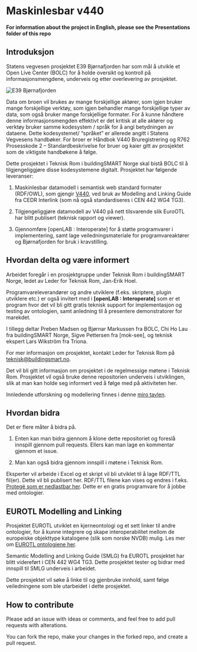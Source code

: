 # Maskinlesbar v440

**For information about the project in English, please see the Presentations folder of this repo**

## Introduksjon

Statens vegvesen prosjektet E39 Bjørnafjorden har som mål å utvikle et Open Live Center (BOLC) for å holde oversikt og kontroll på informasjonsmengdene, underveis og etter overlevering av prosjektet.

![E39 Bjørnafjorden](/Pictures/E39%20-%20Bjoernafjorden%20-%20Bakgrunn.png)

Data om broen vil brukes av mange forskjellige aktører, som igjen bruker mange forskjellige verktøy, som igjen behandler mange forskjellige typer av data, som også bruker mange forskjellige formater. For å kunne håndtere denne informasjonsmengden effektivt er det kritisk at alle aktører og verktøy bruker samme kodesystem / språk for å angi betydningen av dataene. Dette kodesystemet/ “språket” er allerede angitt i Statens Vegvesens handbøker. For broer er Håndbok V440 Bruregistrering og R762 Prosesskode 2 – Standardbeskrivelse for bruer og kaier gitt av prosjektet som de viktigste handbøkene å følge.

Dette prosjektet i Teknisk Rom i buildingSMART Norge skal bistå BOLC til å tilgjengeliggjøre disse kodesystemene digitalt. Prosjektet har følgende leveranser:

1) Maskinlesbar datamodell i semantisk web standard formater (RDF/OWL), som gjengir [V440](https://github.com/buildingsmart-norway/maskinlesbar_v440/blob/master/handboker/v440.pdf), ved bruk av Modelling and Linking Guide fra CEDR Interlink (som nå også standardiseres i CEN 442 WG4 TG3).

2) Tilgjengeliggjøre datamodell av V440 på nett tilsvarende slik EuroOTL har blitt publisert (teknisk rapport og viewer).

3) Gjennomføre [openLAB : Interoperate] for å støtte programvarer i implementering, samt lage veiledningsmateriale for programvareaktører og Bjørnafjorden for bruk i kravstilling.

## Hvordan delta og være informert
Arbeidet foregår i en prosjektgruppe under Teknisk Rom i buildingSMART Norge, ledet av Leder for Teknisk Rom, Jan-Erik Hoel. 

Programvareleverandører og andre utviklere (f.eks. skriptere, plugin utviklere etc.) er også invitert med i **[openLAB : Interoperate]** som er et program hvor det vil bli gitt gratis teknisk support for implementasjon og testing av ontologien, samt anledning til å presentere demonstratorer for marekdet. 

I tillegg deltar Preben Madsen og Bjørnar Markussen fra BOLC, Chi Ho Lau fra buildingSMART Norge, Sigve Pettersen fra [mok-see], og teknisk ekspert Lars Wikström fra Triona. 

For mer informasjon om prosjektet, kontakt Leder for Teknisk Rom på [teknisk@buildingsmart.no](teknisk@buildingsmart.no).

Det vil bli gitt informasjon om prosjektet i de regelmessige møtene i Teknisk Rom. Prosjektet vil også bruke denne repositorien underveis i utviklingen, slik at man kan holde seg informert ved å følge med på aktiviteten her.

Innledende utforskning og modellering finnes i denne [miro tavlen](https://miro.com/app/board/o9J_kwr0pvw=/). 

## Hvordan bidra
Det er flere måter å bidra på.

1) Enten kan man bidra gjennom å klone dette repositoriet og foreslå innspill gjennom pull requests. Ellers kan man lage en kommentar gjennom et issue.

2) Man kan også bidra gjennom innspill i møtene i Teknisk Rom.

Eksperter vil arbeide i Excel og et skript vil bli utviklet til å lage RDF/TTL fil(er). Dette vil bli publisert her. RDF/TTL filene kan vises og endres i f.eks. [Protegé som er nedlastbar her](https://protege.stanford.edu/). Dette er en gratis programvare for å jobbe med ontologier.

## EUROTL Modelling and Linking

Prosjektet EUROTL utviklet en kjerneontologi og et sett linker til andre ontologier, for å kunne integrere og skape interoperabilitet mellom de europeiske objekttype katalogene (slik som norske NVDB) mulig. Les mer om [EUROTL ontologiene her](https://www.roadotl.eu/static/eurotl-ontologies/index.html).

Semantic Modelling and Linking Guide (SMLG) fra EUROTL prosjektet har blitt videreført i CEN 442 WG4 TG3. Dette prosjektet tester og bidrar med innspill til SMLG underveis i arbeidet. 

Dette prosjektet vil søke å linke til og gjenbruke innhold, samt følge veiledningene som ble utarbeidet i dette prosjektet.

## How to contribute
Please add an issue with ideas or comments, and feel free to add pull requests with alterations.

You can fork the repo, make your changes in the forked repo, and create a pull request. 
